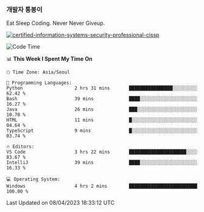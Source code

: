 ### 개발자 통붕이
Eat Sleep Coding.
Never Never Giveup.

[![certified-information-systems-security-professional-cissp](https://user-images.githubusercontent.com/44606727/157613689-acd84ec6-5f8f-4e79-89d9-a8d51f033634.png)](https://www.credly.com/badges/f394a010-85a0-450b-9136-8043af01d71c/public_url)

<!--START_SECTION:waka-->
![Code Time](http://img.shields.io/badge/Code%20Time-1%2C504%20hrs%2020%20mins-blue)

📊 **This Week I Spent My Time On** 

```text
🕑︎ Time Zone: Asia/Seoul

💬 Programming Languages: 
Python                   2 hrs 31 mins       ████████████████░░░░░░░░░   62.42 % 
Bash                     39 mins             ████░░░░░░░░░░░░░░░░░░░░░   16.27 % 
Java                     26 mins             ███░░░░░░░░░░░░░░░░░░░░░░   10.78 % 
HTML                     11 mins             █░░░░░░░░░░░░░░░░░░░░░░░░   04.64 % 
TypeScript               9 mins              █░░░░░░░░░░░░░░░░░░░░░░░░   03.74 % 

🔥 Editors: 
VS Code                  3 hrs 22 mins       █████████████████████░░░░   83.67 % 
IntelliJ                 39 mins             ████░░░░░░░░░░░░░░░░░░░░░   16.33 % 

💻 Operating System: 
Windows                  4 hrs 2 mins        █████████████████████████   100.00 % 
```


 Last Updated on 08/04/2023 18:33:12 UTC
<!--END_SECTION:waka-->
